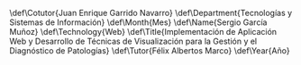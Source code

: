 \def\Cotutor{Juan Enrique Garrido Navarro}
\def\Department{Tecnologías y Sistemas de Información}
\def\Month{Mes}
\def\Name{Sergio García Muñoz}
\def\Technology{Web}
\def\Title{Implementación de Aplicación Web y Desarrollo de Técnicas de Visualización para la Gestión y el Diagnóstico de Patologías}
\def\Tutor{Félix Albertos Marco}
\def\Year{Año}
